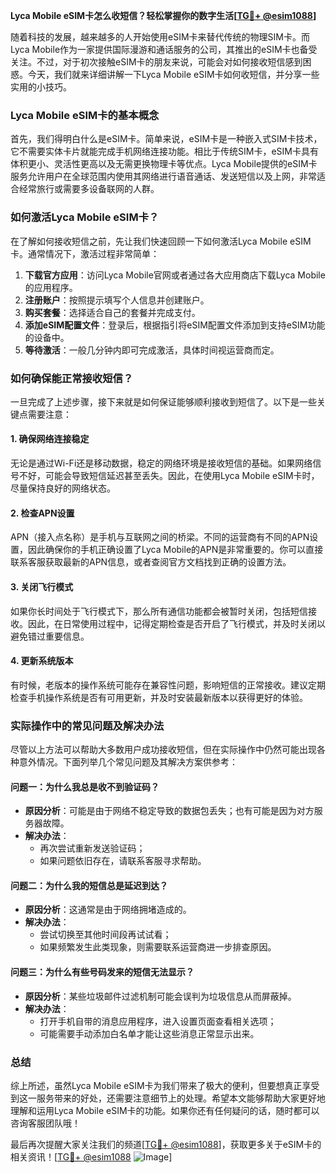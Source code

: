 **Lyca Mobile eSIM卡怎么收短信？轻松掌握你的数字生活[[TG💪+ @esim1088](https://t.me/s/esim1088)]**

随着科技的发展，越来越多的人开始使用eSIM卡来替代传统的物理SIM卡。而Lyca Mobile作为一家提供国际漫游和通话服务的公司，其推出的eSIM卡也备受关注。不过，对于初次接触eSIM卡的朋友来说，可能会对如何接收短信感到困惑。今天，我们就来详细讲解一下Lyca Mobile eSIM卡如何收短信，并分享一些实用的小技巧。

### Lyca Mobile eSIM卡的基本概念

首先，我们得明白什么是eSIM卡。简单来说，eSIM卡是一种嵌入式SIM卡技术，它不需要实体卡片就能完成手机网络连接功能。相比于传统SIM卡，eSIM卡具有体积更小、灵活性更高以及无需更换物理卡等优点。Lyca Mobile提供的eSIM卡服务允许用户在全球范围内使用其网络进行语音通话、发送短信以及上网，非常适合经常旅行或需要多设备联网的人群。

### 如何激活Lyca Mobile eSIM卡？

在了解如何接收短信之前，先让我们快速回顾一下如何激活Lyca Mobile eSIM卡。通常情况下，激活过程非常简单：

1. **下载官方应用**：访问Lyca Mobile官网或者通过各大应用商店下载Lyca Mobile的应用程序。
2. **注册账户**：按照提示填写个人信息并创建账户。
3. **购买套餐**：选择适合自己的套餐并完成支付。
4. **添加eSIM配置文件**：登录后，根据指引将eSIM配置文件添加到支持eSIM功能的设备中。
5. **等待激活**：一般几分钟内即可完成激活，具体时间视运营商而定。

### 如何确保能正常接收短信？

一旦完成了上述步骤，接下来就是如何保证能够顺利接收到短信了。以下是一些关键点需要注意：

#### 1. 确保网络连接稳定
无论是通过Wi-Fi还是移动数据，稳定的网络环境是接收短信的基础。如果网络信号不好，可能会导致短信延迟甚至丢失。因此，在使用Lyca Mobile eSIM卡时，尽量保持良好的网络状态。

#### 2. 检查APN设置
APN（接入点名称）是手机与互联网之间的桥梁。不同的运营商有不同的APN设置，因此确保你的手机正确设置了Lyca Mobile的APN是非常重要的。你可以直接联系客服获取最新的APN信息，或者查阅官方文档找到正确的设置方法。

#### 3. 关闭飞行模式
如果你长时间处于飞行模式下，那么所有通信功能都会被暂时关闭，包括短信接收。因此，在日常使用过程中，记得定期检查是否开启了飞行模式，并及时关闭以避免错过重要信息。

#### 4. 更新系统版本
有时候，老版本的操作系统可能存在兼容性问题，影响短信的正常接收。建议定期检查手机操作系统是否有可用更新，并及时安装最新版本以获得更好的体验。

### 实际操作中的常见问题及解决办法

尽管以上方法可以帮助大多数用户成功接收短信，但在实际操作中仍然可能出现各种意外情况。下面列举几个常见问题及其解决方案供参考：

#### 问题一：为什么我总是收不到验证码？
- **原因分析**：可能是由于网络不稳定导致的数据包丢失；也有可能是因为对方服务器故障。
- **解决办法**：
  - 再次尝试重新发送验证码；
  - 如果问题依旧存在，请联系客服寻求帮助。

#### 问题二：为什么我的短信总是延迟到达？
- **原因分析**：这通常是由于网络拥堵造成的。
- **解决办法**：
  - 尝试切换至其他时间段再试试看；
  - 如果频繁发生此类现象，则需要联系运营商进一步排查原因。

#### 问题三：为什么有些号码发来的短信无法显示？
- **原因分析**：某些垃圾邮件过滤机制可能会误判为垃圾信息从而屏蔽掉。
- **解决办法**：
  - 打开手机自带的消息应用程序，进入设置页面查看相关选项；
  - 可能需要手动添加白名单才能让这些消息正常显示出来。

### 总结

综上所述，虽然Lyca Mobile eSIM卡为我们带来了极大的便利，但要想真正享受到这一服务带来的好处，还需要注意细节上的处理。希望本文能够帮助大家更好地理解和运用Lyca Mobile eSIM卡的功能。如果你还有任何疑问的话，随时都可以咨询客服团队哦！

最后再次提醒大家关注我们的频道[[TG💪+ @esim1088](https://t.me/s/esim1088)]，获取更多关于eSIM卡的相关资讯！[[TG💪+ @esim1088](https://t.me/s/esim1088) ![Image](https://i.postimg.cc/4NQfJmqS/Snipaste-2025-05-13-00-14-12.png)]